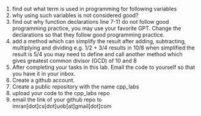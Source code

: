 1. find out what term is used in programming for following variables
2. why using such variables is not considered good?
3. find out why function declarations line 7-11 do not follow good programming
practice, you may use your favorite GPT.  Change the declarations so that they follow good programming practice.
4. add a method which can simplify the result after adding, subtracting, multiplying and dividing e.g. 1/2 + 3/4 results in 10/8 when simplified the result is 5/4 you may need to define and call another method which gives greatest common divisor (GCD) of 10 and 8
5. After completing your tasks in this lab.  Email the code to yourself so that you have it in your inbox.
6. Create a github account.
7. Create a public repository with the name cpp_labs
8. upload your code to the cpp_labs repo
9. email the link of your github repo to imran[dot]cs[dot]uob[at]gmail[dot]com
